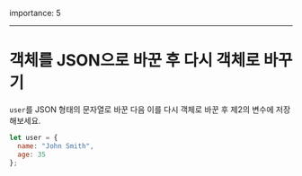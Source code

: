 importance: 5

---

# 객체를 JSON으로 바꾼 후 다시 객체로 바꾸기

`user`를 JSON 형태의 문자열로 바꾼 다음 이를 다시 객체로 바꾼 후 제2의 변수에 저장해보세요.

```js
let user = {
  name: "John Smith",
  age: 35
};
```

